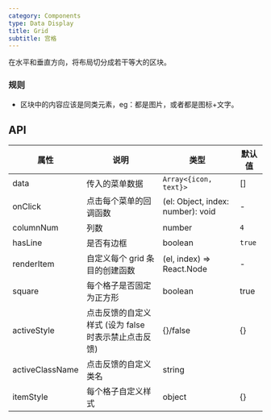 ```yaml
---
category: Components
type: Data Display
title: Grid
subtitle: 宫格
---
```


在水平和垂直方向，将布局切分成若干等大的区块。

### 规则
- 区块中的内容应该是同类元素，eg：都是图片，或者都是图标+文字。

## API

属性 | 说明 | 类型 | 默认值
----|-----|------|------
| data    |    传入的菜单数据     | `Array<{icon, text}>`  | [] |
| onClick    |   点击每个菜单的回调函数   | (el: Object, index: number): void  | - |
| columnNum    |   列数     | number  |  `4` |
| hasLine    |   是否有边框     | boolean  |  `true` |
| renderItem    |   自定义每个 grid 条目的创建函数   | (el, index) => React.Node  | - |
| square     |   每个格子是否固定为正方形   | boolean | true |
| activeStyle  | 点击反馈的自定义样式 (设为 false 时表示禁止点击反馈) | {}/false | {} |
| activeClassName  | 点击反馈的自定义类名 | string |  |
| itemStyle| 每个格子自定义样式| object|{} |
